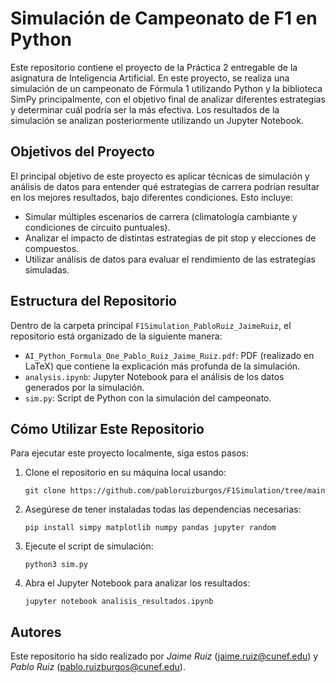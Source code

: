 # Simulación de Campeonato de F1 en Python

Este repositorio contiene el proyecto de la Práctica 2 entregable de la asignatura de Inteligencia Artificial. En este proyecto, se realiza una simulación de un campeonato de Fórmula 1 utilizando Python y la biblioteca SimPy principalmente, con el objetivo final de analizar diferentes estrategias y determinar cuál podría ser la más efectiva. Los resultados de la simulación se analizan posteriormente utilizando un Jupyter Notebook.



## Objetivos del Proyecto

El principal objetivo de este proyecto es aplicar técnicas de simulación y análisis de datos para entender qué estrategias de carrera podrían resultar en los mejores resultados, bajo diferentes condiciones. Esto incluye:
- Simular múltiples escenarios de carrera (climatología cambiante y condiciones de circuito puntuales).
- Analizar el impacto de distintas estrategias de pit stop y elecciones de compuestos.
- Utilizar análisis de datos para evaluar el rendimiento de las estrategias simuladas.



## Estructura del Repositorio

Dentro de la carpeta principal `F1Simulation_PabloRuiz_JaimeRuiz`, el repositorio está organizado de la siguiente manera:
- `AI_Python_Formula_One_Pablo_Ruiz_Jaime_Ruiz.pdf`: PDF (realizado en LaTeX) que contiene la explicación más profunda de la simulación.
- `analysis.ipynb`: Jupyter Notebook para el análisis de los datos generados por la simulación. 
- `sim.py`: Script de Python con la simulación del campeonato.



## Cómo Utilizar Este Repositorio

Para ejecutar este proyecto localmente, siga estos pasos:

1. Clone el repositorio en su máquina local usando:
   ```
   git clone https://github.com/pabloruizburgos/F1Simulation/tree/main
   ```
3. Asegúrese de tener instaladas todas las dependencias necesarias:
   ```
   pip install simpy matplotlib numpy pandas jupyter random
   ```
5. Ejecute el script de simulación:
   ```
   python3 sim.py
   ```
7. Abra el Jupyter Notebook para analizar los resultados:
   ```
   jupyter notebook analisis_resultados.ipynb
   ```



## Autores

Este repositorio ha sido realizado por *Jaime Ruiz* (jaime.ruiz@cunef.edu) y *Pablo Ruiz* (pablo.ruizburgos@cunef.edu).
